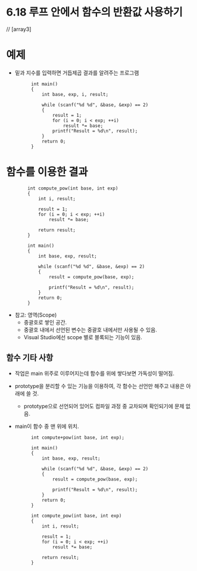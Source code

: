 # 6.18 루프 안에서 함수의 반환값 사용하기
// [array3]


# 예제
* 밑과 지수를 입력하면 거듭제곱 결과를 알려주는 프로그램

            int main()
            {
                int base, exp, i, result;
                    
                while (scanf("%d %d", &base, &exp) == 2)
                {
                    result = 1;
                    for (i = 0; i < exp; ++i)
                        result *= base;
                    printf("Result = %d\n", result);
                }
                return 0;
            }

# 함수를 이용한 결과

            int compute_pow(int base, int exp)
            {
                int i, result;

                result = 1;
                for (i = 0; i < exp; ++i)
                    result *= base;

                return result;
            }

            int main()
            {
                int base, exp, result;
                    
                while (scanf("%d %d", &base, &exp) == 2)
                {
                    result = compute_pow(base, exp);

                    printf("Result = %d\n", result);
                }
                return 0;
            }

* 참고: 영역(Scope)
    - 중괄호로 쌓인 공간.
    - 중괄호 내에서 선언된 변수는 중괄호 내에서만 사용될 수 있음.
    - Visual Studio에선 scope 별로 블록되는 기능이 있음.

## 함수 기타 사항
- 작업은 main 위주로 이루어지는데 함수를 위에 쌓다보면 가독성이 떨어짐.
- prototype을 분리할 수 있는 기능을 이용하여, 각 함수는 선언만 해주고 내용은 아래에 쓸 것.
    - prototype으로 선언되어 있어도 컴파일 과정 중 교차되며 확인되기에 문제 없음. 
- main이 함수 중 맨 위에 위치.

            
            int compute+pow(int base, int exp);
            
            int main()
            {
                int base, exp, result;
                    
                while (scanf("%d %d", &base, &exp) == 2)
                {
                    result = compute_pow(base, exp);

                    printf("Result = %d\n", result);
                }
                return 0;
            }

            int compute_pow(int base, int exp)
            {
                int i, result;

                result = 1;
                for (i = 0; i < exp; ++i)
                    result *= base;

                return result;
            }